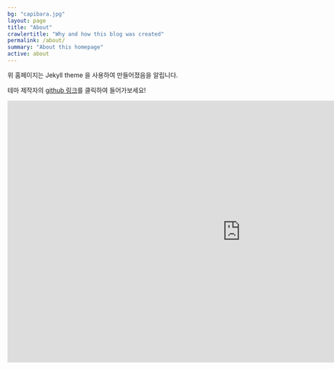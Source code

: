 ```yaml
---
bg: "capibara.jpg"
layout: page
title: "About"
crawlertitle: "Why and how this blog was created"
permalink: /about/
summary: "About this homepage"
active: about
---
```


위 홈페이지는 Jekyll theme 을 사용하여 만들어졌음을 알립니다. 

테마 제작자의 [github 링크](https://github.com/jglovier/jekyll-new)를 클릭하여 들어가보세요!

<iframe width="1044" height="587" src="https://youtu.be/vTNvrOEkPrQ" frameborder="0" allow="accelerometer; autoplay; encrypted-media; gyroscope; picture-in-picture" allowfullscreen></iframe>
